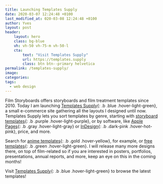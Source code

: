 ```yaml
---
title: Launching Templates Supply
date: 2020-03-07 12:24:48 +0100
last_modified_at: 020-03-08 12:24:48 +0100
author: Yves
layout: post
header:
    layout: hero
    class: bg-blue
    vh: vh-50 vh-75-m vh-50-l
    cta:
        text: "Visit Templates Supply"
        url: https://templates.supply
        class: btn btn--primary helvetica
permalink: /templates-supply/
image:
categories:
tags:
  - web design
---
```

Film Storyboards offers storyboards and film treatment templates since 2010. Today I am launching [Templates Supply](https://templates.supply){: .b .blue .hover-light-green}, a small e-commerce site gathering all the layouts I designed until now. Templates Supply lets you sort templates by genre, starting with [storyboard templates](https://templates.supply/storyboard-template/){: .b .purple .hover-light-purple}, or by software, like [Apple Pages](https://templates.supply/pages-templates/){: .b .gray .hover-light-gray} or [InDesign](/indesign-templates/){: .b .dark-pink .hover-hot-pink}, price, and more.

Search for [anime templates](https://templates.supply/anime-storyboard-template/){: .b .gold .hover-yellow}, for example, or [free templates](https://templates.supply/free-templates/){: .b .green .hover-light-green}. I will release many more designs there, on top of film-related so if you are interested in posters, portfolios, presentations, annual reports, and more, keep an eye on this in the coming months!

Visit [Templates Supply](https://templates.supply){: .b .blue .hover-light-green} to browse the latest templates!
